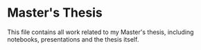 # Master's Thesis
This file contains all work related to my Master's thesis, including notebooks, presentations and the thesis itself.
